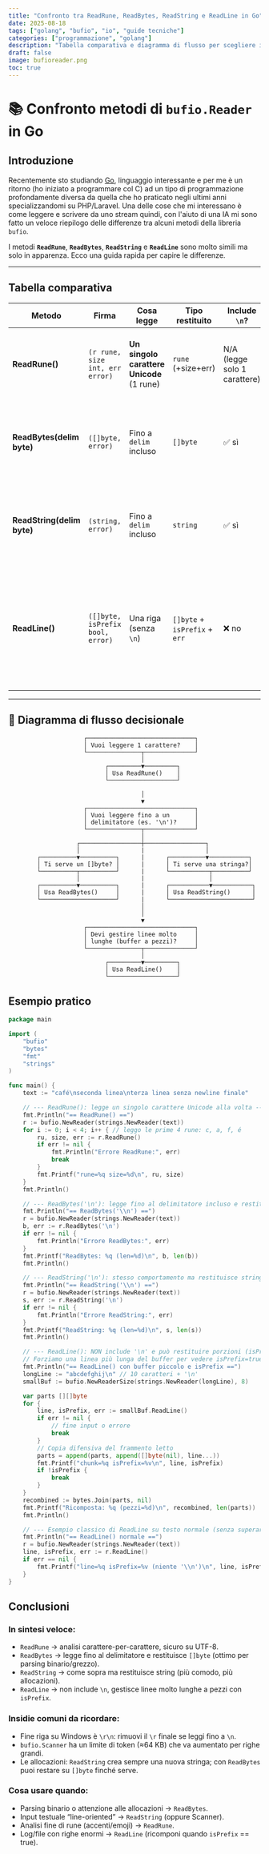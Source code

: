 ```yaml
---
title: "Confronto tra ReadRune, ReadBytes, ReadString e ReadLine in Go"
date: 2025-08-18
tags: ["golang", "bufio", "io", "guide tecniche"]
categories: ["programmazione", "golang"]
description: "Tabella comparativa e diagramma di flusso per scegliere il metodo corretto di bufio.Reader in Go, con esempio pratico"
draft: false
image: bufioreader.png
toc: true
---
```


# 📚 Confronto metodi di `bufio.Reader` in Go


## Introduzione

Recentemente sto studiando [Go](https://go.dev/), linguaggio interessante e per me è un ritorno (ho iniziato a programmare col C) ad un tipo di programmazione profondamente diversa da quella che ho praticato negli ultimi anni specializzandomi su PHP/Laravel.
Una delle cose che mi interessano è come leggere e scrivere da uno stream quindi, con l'aiuto di una IA mi sono fatto un veloce riepilogo delle differenze tra alcuni metodi della libreria `bufio`.

I metodi **`ReadRune`**, **`ReadBytes`**, **`ReadString`** e **`ReadLine`** sono molto simili ma solo in apparenza. 
Ecco una guida rapida per capire le differenze.

---

## Tabella comparativa

| Metodo | Firma | Cosa legge | Tipo restituito | Include `\n`? | Note pratiche |
|--------|-------|------------|-----------------|----------------|---------------|
| **ReadRune()** | `(r rune, size int, err error)` | **Un singolo carattere Unicode** (1 rune) | `rune` (+size+err) | N/A (legge solo 1 carattere) | Utile per analizzare caratteri uno alla volta (UTF-8 safe). |
| **ReadBytes(delim byte)** | `([]byte, error)` | Fino a `delim` incluso | `[]byte` | ✅ sì | Restituisce slice di byte, ottimo per parsing binario o testo grezzo. |
| **ReadString(delim byte)** | `(string, error)` | Fino a `delim` incluso | `string` | ✅ sì | Comodo se sai di leggere testo, meno efficiente di `ReadBytes`. |
| **ReadLine()** | `([]byte, isPrefix bool, error)` | Una riga (senza `\n`) | `[]byte` + `isPrefix` + `err` | ❌ no | Se la riga è troppo lunga, la restituisce a pezzi (`isPrefix = true`). Serve loop per ricomporla. Più basso livello. |

---

## 🔀 Diagramma di flusso decisionale

```text
                     ┌──────────────────────────────┐
                     │ Vuoi leggere 1 carattere?    │
                     └───────────────┬──────────────┘
                                     │
                           ┌─────────▼─────────┐
                           │ Usa ReadRune()    │
                           └───────────────────┘

                                     │
                                     ▼
                     ┌──────────────────────────────┐
                     │ Vuoi leggere fino a un       │
                     │ delimitatore (es. '\n')?     │
                     └───────────────┬──────────────┘
                                     │
                   ┌─────────────────┼─────────────────┐
                   │                 |                 │
        ┌──────────▼──────────┐      |      ┌──────────▼───────────┐
        │ Ti serve un []byte? │      |      │ Ti serve una stringa?│
        └──────────┬──────────┘      |      └───────────┬──────────┘
                   │                 |                  │
        ┌──────────▼──────────┐      |      ┌───────────▼───────────┐
        │ Usa ReadBytes()     │      |      │ Usa ReadString()      │
        └─────────────────────┘      |      └───────────────────────┘
                                     │
                                     │
                                     ▼
                     ┌──────────────────────────────┐
                     │ Devi gestire linee molto     │
                     │ lunghe (buffer a pezzi)?     │
                     └───────────────┬──────────────┘
                                     │
                           ┌─────────▼─────────┐
                           │ Usa ReadLine()    │
                           └───────────────────┘
```

## Esempio pratico

```go
package main

import (
	"bufio"
	"bytes"
	"fmt"
	"strings"
)

func main() {
	text := "café\nseconda linea\nterza linea senza newline finale"

	// --- ReadRune(): legge un singolo carattere Unicode alla volta ---
	fmt.Println("== ReadRune() ==")
	r := bufio.NewReader(strings.NewReader(text))
	for i := 0; i < 4; i++ { // leggo le prime 4 rune: c, a, f, é
		ru, size, err := r.ReadRune()
		if err != nil {
			fmt.Println("Errore ReadRune:", err)
			break
		}
		fmt.Printf("rune=%q size=%d\n", ru, size)
	}
	fmt.Println()

	// --- ReadBytes('\n'): legge fino al delimitatore incluso e restituisce []byte ---
	fmt.Println("== ReadBytes('\\n') ==")
	r = bufio.NewReader(strings.NewReader(text))
	b, err := r.ReadBytes('\n')
	if err != nil {
		fmt.Println("Errore ReadBytes:", err)
	}
	fmt.Printf("ReadBytes: %q (len=%d)\n", b, len(b))
	fmt.Println()

	// --- ReadString('\n'): stesso comportamento ma restituisce string ---
	fmt.Println("== ReadString('\\n') ==")
	r = bufio.NewReader(strings.NewReader(text))
	s, err := r.ReadString('\n')
	if err != nil {
		fmt.Println("Errore ReadString:", err)
	}
	fmt.Printf("ReadString: %q (len=%d)\n", s, len(s))
	fmt.Println()

	// --- ReadLine(): NON include '\n' e può restituire porzioni (isPrefix=true) ---
	// Forziamo una linea più lunga del buffer per vedere isPrefix=true.
	fmt.Println("== ReadLine() con buffer piccolo e isPrefix ==")
	longLine := "abcdefghij\n" // 10 caratteri + '\n'
	smallBuf := bufio.NewReaderSize(strings.NewReader(longLine), 8)

	var parts [][]byte
	for {
		line, isPrefix, err := smallBuf.ReadLine()
		if err != nil {
			// fine input o errore
			break
		}
		// Copia difensiva del frammento letto
		parts = append(parts, append([]byte(nil), line...))
		fmt.Printf("chunk=%q isPrefix=%v\n", line, isPrefix)
		if !isPrefix {
			break
		}
	}
	recombined := bytes.Join(parts, nil)
	fmt.Printf("Ricomposta: %q (pezzi=%d)\n", recombined, len(parts))
	fmt.Println()

	// --- Esempio classico di ReadLine su testo normale (senza superare il buffer) ---
	fmt.Println("== ReadLine() normale ==")
	r = bufio.NewReader(strings.NewReader(text))
	line, isPrefix, err := r.ReadLine()
	if err == nil {
		fmt.Printf("line=%q isPrefix=%v (niente '\\n')\n", line, isPrefix)
	}
}

```

## Conclusioni

### In sintesi veloce:

- `ReadRune` → analisi carattere-per-carattere, sicuro su UTF-8.
- `ReadBytes` → legge fino al delimitatore e restituisce `[]byte` (ottimo per parsing binario/grezzo).
- `ReadString` → come sopra ma restituisce string (più comodo, più allocazioni).
- `ReadLine` → non include `\n`, gestisce linee molto lunghe a pezzi con `isPrefix`.

### Insidie comuni da ricordare:

- Fine riga su Windows è `\r\n`: rimuovi il `\r` finale se leggi fino a `\n`.
- `bufio.Scanner` ha un limite di token (≈64 KB) che va aumentato per righe grandi.
- Le allocazioni: `ReadString` crea sempre una nuova stringa; con `ReadBytes` puoi restare su `[]byte` finché serve.

### Cosa usare quando:

- Parsing binario o attenzione alle allocazioni → `ReadBytes`.
- Input testuale “line-oriented” → `ReadString` (oppure Scanner).
- Analisi fine di rune (accenti/emoji) → `ReadRune`.
- Log/file con righe enormi → `ReadLine` (ricomponi quando `isPrefix` == true).